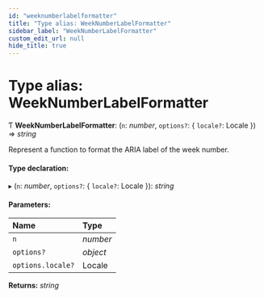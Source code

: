 ```yaml
---
id: "weeknumberlabelformatter"
title: "Type alias: WeekNumberLabelFormatter"
sidebar_label: "WeekNumberLabelFormatter"
custom_edit_url: null
hide_title: true
---
```


# Type alias: WeekNumberLabelFormatter

Ƭ **WeekNumberLabelFormatter**: (`n`: *number*, `options?`: { `locale?`: Locale  }) => *string*

Represent a function to format the ARIA label of the week number.

#### Type declaration:

▸ (`n`: *number*, `options?`: { `locale?`: Locale  }): *string*

#### Parameters:

Name | Type |
:------ | :------ |
`n` | *number* |
`options?` | *object* |
`options.locale?` | Locale |

**Returns:** *string*
